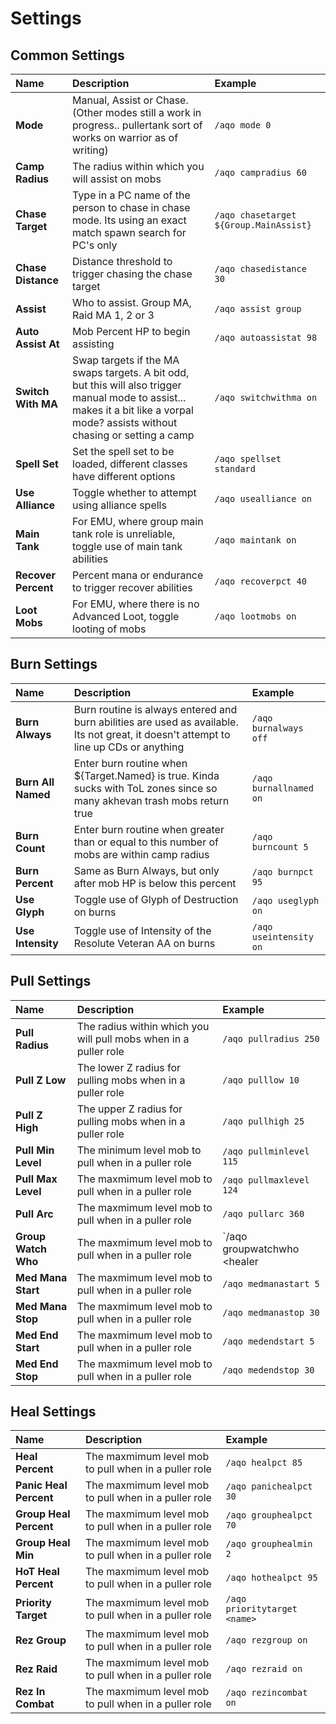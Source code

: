 # Settings

## Common Settings

| **Name** | **Description** | **Example** |
| :---| :--- | :--- |
| **Mode** | Manual, Assist or Chase. (Other modes still a work in progress.. pullertank sort of works on warrior as of writing) | `/aqo mode 0` |
| **Camp Radius** | The radius within which you will assist on mobs | `/aqo campradius 60` |
| **Chase Target** | Type in a PC name of the person to chase in chase mode. Its using an exact match spawn search for PC's only | `/aqo chasetarget ${Group.MainAssist}` |
| **Chase Distance** | Distance threshold to trigger chasing the chase target | `/aqo chasedistance 30` |
| **Assist** | Who to assist. Group MA, Raid MA 1, 2 or 3 | `/aqo assist group` |
| **Auto Assist At** | Mob Percent HP to begin assisting | `/aqo autoassistat 98` |
| **Switch With MA** | Swap targets if the MA swaps targets. A bit odd, but this will also trigger manual mode to assist... makes it a bit like a vorpal mode? assists without chasing or setting a camp | `/aqo switchwithma on` |
| **Spell Set** | Set the spell set to be loaded, different classes have different options | `/aqo spellset standard` |
| **Use Alliance** | Toggle whether to attempt using alliance spells | `/aqo usealliance on` |
| **Main Tank** | For EMU, where group main tank role is unreliable, toggle use of main tank abilities | `/aqo maintank on` |
| **Recover Percent** | Percent mana or endurance to trigger recover abilities | `/aqo recoverpct 40` |
| **Loot Mobs** | For EMU, where there is no Advanced Loot, toggle looting of mobs | `/aqo lootmobs on` |

## Burn Settings

| **Name** | **Description** | **Example** |
| :---| :--- | :--- |
| **Burn Always** | Burn routine is always entered and burn abilities are used as available. Its not great, it doesn't attempt to line up CDs or anything | `/aqo burnalways off` |
| **Burn All Named** | Enter burn routine when ${Target.Named} is true. Kinda sucks with ToL zones since so many akhevan trash mobs return true | `/aqo burnallnamed on` |
| **Burn Count** | Enter burn routine when greater than or equal to this number of mobs are within camp radius | `/aqo burncount 5` |
| **Burn Percent** | Same as Burn Always, but only after mob HP is below this percent | `/aqo burnpct 95` |
| **Use Glyph** | Toggle use of Glyph of Destruction on burns | `/aqo useglyph on` |
| **Use Intensity** | Toggle use of Intensity of the Resolute Veteran AA on burns | `/aqo useintensity on` |

## Pull Settings

| **Name** | **Description** | **Example** |
| :---| :--- | :--- |
| **Pull Radius** | The radius within which you will pull mobs when in a puller role | `/aqo pullradius 250` |
| **Pull Z Low** | The lower Z radius for pulling mobs when in a puller role | `/aqo pulllow 10` |
| **Pull Z High** | The upper Z radius for pulling mobs when in a puller role | `/aqo pullhigh 25` |
| **Pull Min Level** | The minimum level mob to pull when in a puller role | `/aqo pullminlevel 115` |
| **Pull Max Level** | The maxmimum level mob to pull when in a puller role | `/aqo pullmaxlevel 124` |
| **Pull Arc** | The maxmimum level mob to pull when in a puller role | `/aqo pullarc 360` |
| **Group Watch Who** | The maxmimum level mob to pull when in a puller role | `/aqo groupwatchwho <healer|self|none>` |
| **Med Mana Start** | The maxmimum level mob to pull when in a puller role | `/aqo medmanastart 5` |
| **Med Mana Stop** | The maxmimum level mob to pull when in a puller role | `/aqo medmanastop 30` |
| **Med End Start** | The maxmimum level mob to pull when in a puller role | `/aqo medendstart 5` |
| **Med End Stop** | The maxmimum level mob to pull when in a puller role | `/aqo medendstop 30` |

## Heal Settings

| **Name** | **Description** | **Example** |
| :---| :--- | :--- |
| **Heal Percent** | The maxmimum level mob to pull when in a puller role | `/aqo healpct 85` |
| **Panic Heal Percent** | The maxmimum level mob to pull when in a puller role | `/aqo panichealpct 30` |
| **Group Heal Percent** | The maxmimum level mob to pull when in a puller role | `/aqo grouphealpct 70` |
| **Group Heal Min** | The maxmimum level mob to pull when in a puller role | `/aqo grouphealmin 2` |
| **HoT Heal Percent** | The maxmimum level mob to pull when in a puller role | `/aqo hothealpct 95` |
| **Priority Target** | The maxmimum level mob to pull when in a puller role | `/aqo prioritytarget <name>` |
| **Rez Group** | The maxmimum level mob to pull when in a puller role | `/aqo rezgroup on` |
| **Rez Raid** | The maxmimum level mob to pull when in a puller role | `/aqo rezraid on` |
| **Rez In Combat** | The maxmimum level mob to pull when in a puller role | `/aqo rezincombat on` |

